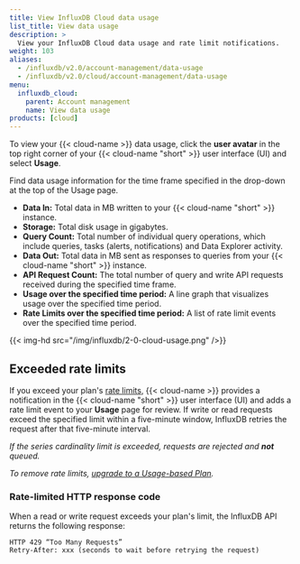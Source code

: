 ```yaml
---
title: View InfluxDB Cloud data usage
list_title: View data usage
description: >
  View your InfluxDB Cloud data usage and rate limit notifications.
weight: 103
aliases:
  - /influxdb/v2.0/account-management/data-usage
  - /influxdb/v2.0/cloud/account-management/data-usage
menu:
  influxdb_cloud:
    parent: Account management
    name: View data usage
products: [cloud]
---
```


To view your {{< cloud-name >}} data usage, click the **user avatar** in the top
right corner of your {{< cloud-name "short" >}} user interface (UI) and select **Usage**.

Find data usage information for the time frame specified in the drop-down at the top of the Usage page.

- **Data In:** Total data in MB written to your {{< cloud-name "short" >}} instance.
- **Storage:** Total disk usage in gigabytes.
- **Query Count:** Total number of individual query operations, which include queries, tasks (alerts, notifications) and Data Explorer activity.
- **Data Out:** Total data in MB sent as responses to queries from your {{< cloud-name "short" >}} instance.
- **API Request Count:** The total number of query and write API requests received during the specified time frame.
- **Usage over the specified time period:** A line graph that visualizes usage over the specified time period.
- **Rate Limits over the specified time period:** A list of rate limit events over the specified time period.

{{< img-hd src="/img/influxdb/2-0-cloud-usage.png" />}}

## Exceeded rate limits

If you exceed your plan's [rate limits](/influxdb/cloud/account-management/pricing-plans/), {{< cloud-name >}} provides a notification in the {{< cloud-name "short" >}} user interface (UI) and adds a rate limit event to your **Usage** page for review. If write or read requests exceed the specified limit within a five-minute window, InfluxDB retries the request after that five-minute interval.

_If the series cardinality limit is exceeded, requests are rejected and **not** queued._

_To remove rate limits, [upgrade to a Usage-based Plan](/influxdb/cloud/account-management/billing/#upgrade-to-usage-based-plan)._

### Rate-limited HTTP response code

When a read or write request exceeds your plan's limit, the InfluxDB API returns the following response:

```
HTTP 429 “Too Many Requests”
Retry-After: xxx (seconds to wait before retrying the request)
```
